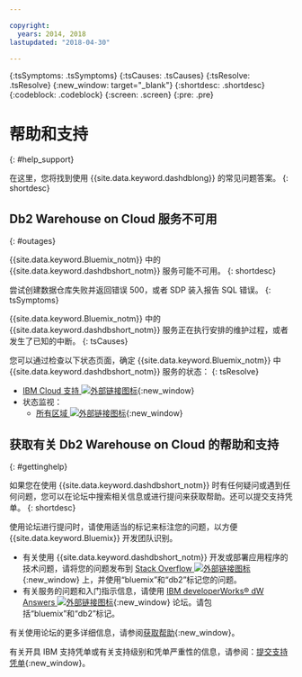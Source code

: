 ```yaml
---

copyright:
  years: 2014, 2018
lastupdated: "2018-04-30"

---
```


<!-- Attribute definitions --> 
{:tsSymptoms: .tsSymptoms} 
{:tsCauses: .tsCauses} 
{:tsResolve: .tsResolve} 
{:new_window: target="_blank"}
{:shortdesc: .shortdesc}
{:codeblock: .codeblock}
{:screen: .screen}
{:pre: .pre}

# 帮助和支持
{: #help_support}

在这里，您将找到使用 {{site.data.keyword.dashdblong}} 的常见问题答案。
{: shortdesc}

## Db2 Warehouse on Cloud 服务不可用
{: #outages}

{{site.data.keyword.Bluemix_notm}} 中的 {{site.data.keyword.dashdbshort_notm}} 服务可能不可用。
{: shortdesc}

尝试创建数据仓库失败并返回错误 500，或者 SDP 装入报告 SQL 错误。
{: tsSymptoms}

{{site.data.keyword.Bluemix_notm}} 中的 {{site.data.keyword.dashdbshort_notm}} 服务正在执行安排的维护过程，或者发生了已知的中断。
{: tsCauses}

您可以通过检查以下状态页面，确定 {{site.data.keyword.Bluemix_notm}} 中 {{site.data.keyword.dashdbshort_notm}} 服务的状态：
{: tsResolve}

* [IBM Cloud 支持 ![外部链接图标](../../icons/launch-glyph.svg "外部链接图标")](https://developer.ibm.com/bluemix/support/#status){:new_window}
* 状态监视：
  * [所有区域 ![外部链接图标](../../icons/launch-glyph.svg "外部链接图标")](https://console.eu-gb.bluemix.net/status?tags=platform,runtimes,services,ibm:yp:eu-gb,ibm:yp:eu-de,ibm:yp:us-south,ibm:yp:au-syd){:new_window}

## 获取有关 Db2 Warehouse on Cloud 的帮助和支持
{: #gettinghelp}

如果您在使用 {{site.data.keyword.dashdbshort_notm}} 时有任何疑问或遇到任何问题，您可以在论坛中搜索相关信息或进行提问来获取帮助。还可以提交支持凭单。
{: shortdesc}

使用论坛进行提问时，请使用适当的标记来标注您的问题，以方便 {{site.data.keyword.Bluemix}} 开发团队识别。

* 有关使用 {{site.data.keyword.dashdbshort_notm}} 开发或部署应用程序的技术问题，请将您的问题发布到 [Stack Overflow ![外部链接图标](../../icons/launch-glyph.svg "外部链接图标")](http://stackoverflow.com/search?q=dashdb+bluemix){:new_window} 上，并使用“bluemix”和“db2”标记您的问题。
* 有关服务的问题和入门指示信息，请使用 [IBM developerWorks® dW Answers ![外部链接图标](../../icons/launch-glyph.svg "外部链接图标")](https://developer.ibm.com/answers/topics/dashdb/?smartspace=bluemix){:new_window} 论坛。请包括“bluemix”和“db2”标记。

有关使用论坛的更多详细信息，请参阅[获取帮助](/docs/get-support/howtogetsupport.html#using-avatar){:new_window}。

有关开具 IBM 支持凭单或有关支持级别和凭单严重性的信息，请参阅：[提交支持凭单](/docs/get-support/howtogetsupport.html#open-ticket){:new_window}。



